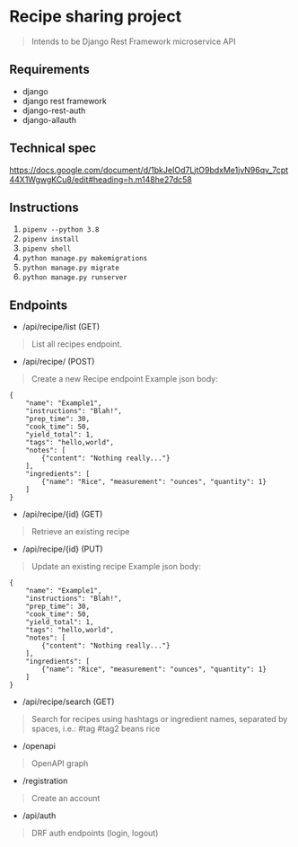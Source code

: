 # Recipe sharing project
> Intends to be Django Rest Framework microservice API

## Requirements
- django
- django rest framework
- django-rest-auth
- django-allauth

## Technical spec
https://docs.google.com/document/d/1bkJeIOd7LjtO9bdxMe1jvN96qv_7cpt44X1WgwgKCu8/edit#heading=h.m148he27dc58

## Instructions
1. `pipenv --python 3.8`
2. `pipenv install`
3. `pipenv shell`
4. `python manage.py makemigrations`
5. `python manage.py migrate`
6. `python manage.py runserver`


## Endpoints
* /api/recipe/list (GET)
> List all recipes endpoint.

* /api/recipe/ (POST)
> Create a new Recipe endpoint
Example json body:
```
{
    "name": "Example1",
    "instructions": "Blah!",
    "prep_time": 30,
    "cook_time": 50,
    "yield_total": 1,
    "tags": "hello,world",
    "notes": [
        {"content": "Nothing really..."}
    ],
    "ingredients": [
        {"name": "Rice", "measurement": "ounces", "quantity": 1}
    ]
}
```

* /api/recipe/{id} (GET)
> Retrieve an existing recipe

* /api/recipe/{id} (PUT)
> Update an existing recipe
Example json body:
```
{
    "name": "Example1",
    "instructions": "Blah!",
    "prep_time": 30,
    "cook_time": 50,
    "yield_total": 1,
    "tags": "hello,world",
    "notes": [
        {"content": "Nothing really..."}
    ],
    "ingredients": [
        {"name": "Rice", "measurement": "ounces", "quantity": 1}
    ]
}
```

* /api/recipe/search (GET)
> Search for recipes using hashtags or ingredient names, separated by spaces, i.e.: #tag #tag2 beans rice


* /openapi
> OpenAPI graph

* /registration
> Create an account

* /api/auth
> DRF auth endpoints (login, logout)